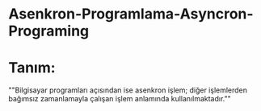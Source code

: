 # Asenkron-Programlama-Asyncron-Programing

# Tanım:
""Bilgisayar  programları  açısından  ise  asenkron işlem;  diğer  işlemlerden  bağımsız  zamanlamayla  çalışan işlem   anlamında   kullanılmaktadır."" 
